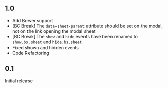 1.0
---

* Add Bower support
* [BC Break] The `data-sheet-parent` attribute should be set on the modal, not on the link opening the modal sheet
* [BC Break] The `show` and `hide` events have been renamed to `show.bs.sheet` and `hide.bs.sheet`
* Fixed shown and hidden events
* Code Refactoring

0.1
---

Initial release
